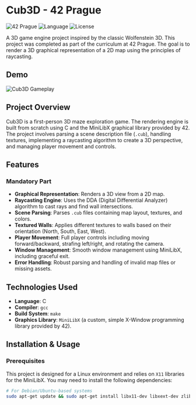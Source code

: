 # Cub3D - 42 Prague

![42 Prague](https://img.shields.io/badge/42-Prague-black.svg?style=flat&logo=42)
![Language](https://img.shields.io/badge/Language-C-blue.svg)
![License](https://img.shields.io/badge/License-MIT-green.svg)

A 3D game engine project inspired by the classic Wolfenstein 3D. This project was completed as part of the curriculum at 42 Prague. The goal is to render a 3D graphical representation of a 2D map using the principles of raycasting.

## Demo

![Cub3D Gameplay](./assets/cub3d_demo.gif)

## Project Overview

Cub3D is a first-person 3D maze exploration game. The rendering engine is built from scratch using C and the MiniLibX graphical library provided by 42. The project involves parsing a scene description file (`.cub`), handling textures, implementing a raycasting algorithm to create a 3D perspective, and managing player movement and controls.

## Features

### Mandatory Part
- **Graphical Representation**: Renders a 3D view from a 2D map.
- **Raycasting Engine**: Uses the DDA (Digital Differential Analyzer) algorithm to cast rays and find wall intersections.
- **Scene Parsing**: Parses `.cub` files containing map layout, textures, and colors.
- **Textured Walls**: Applies different textures to walls based on their orientation (North, South, East, West).
- **Player Movement**: Full player controls including moving forward/backward, strafing left/right, and rotating the camera.
- **Window Management**: Smooth window management using MiniLibX, including graceful exit.
- **Error Handling**: Robust parsing and handling of invalid map files or missing assets.

## Technologies Used

* **Language**: C
* **Compiler**: `gcc`
* **Build System**: `make`
* **Graphics Library**: `MiniLibX` (a custom, simple X-Window programming library provided by 42).

## Installation & Usage

### Prerequisites
This project is designed for a Linux environment and relies on `X11` libraries for the MiniLibX. You may need to install the following dependencies:

```bash
# For Debian/Ubuntu-based systems
sudo apt-get update && sudo apt-get install libx11-dev libxext-dev zlib1g-dev
